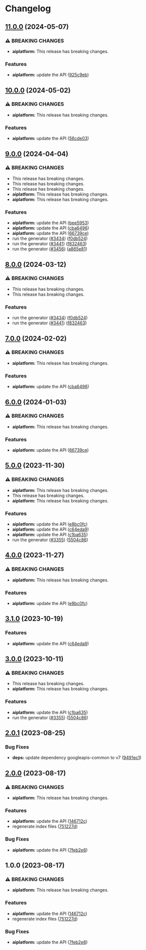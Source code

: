 # Changelog

## [11.0.0](https://github.com/googleapis/google-api-nodejs-client/compare/aiplatform-v10.0.0...aiplatform-v11.0.0) (2024-05-07)


### ⚠ BREAKING CHANGES

* **aiplatform:** This release has breaking changes.

### Features

* **aiplatform:** update the API ([925c9eb](https://github.com/googleapis/google-api-nodejs-client/commit/925c9eb50717f3bd5ef9440caf2ef0c1d15052a7))

## [10.0.0](https://github.com/googleapis/google-api-nodejs-client/compare/aiplatform-v9.0.0...aiplatform-v10.0.0) (2024-05-02)


### ⚠ BREAKING CHANGES

* **aiplatform:** This release has breaking changes.

### Features

* **aiplatform:** update the API ([56cde03](https://github.com/googleapis/google-api-nodejs-client/commit/56cde03e4eb6283561515ecac8435ad28f49dda9))

## [9.0.0](https://github.com/googleapis/google-api-nodejs-client/compare/aiplatform-v8.0.0...aiplatform-v9.0.0) (2024-04-04)


### ⚠ BREAKING CHANGES

* This release has breaking changes.
* This release has breaking changes.
* This release has breaking changes.
* **aiplatform:** This release has breaking changes.
* **aiplatform:** This release has breaking changes.

### Features

* **aiplatform:** update the API ([bee5953](https://github.com/googleapis/google-api-nodejs-client/commit/bee5953b9728ff802c37430e5dd03e0aab16e0fd))
* **aiplatform:** update the API ([cba6496](https://github.com/googleapis/google-api-nodejs-client/commit/cba6496a2e9e243ca70cf83020e51938d8acb72d))
* **aiplatform:** update the API ([66739ce](https://github.com/googleapis/google-api-nodejs-client/commit/66739ce6244a9936791970333a30eabe9ea379f6))
* run the generator ([#3434](https://github.com/googleapis/google-api-nodejs-client/issues/3434)) ([f0db524](https://github.com/googleapis/google-api-nodejs-client/commit/f0db524bb26f05cea3dec4c0ed66b496399e3857))
* run the generator ([#3441](https://github.com/googleapis/google-api-nodejs-client/issues/3441)) ([f832463](https://github.com/googleapis/google-api-nodejs-client/commit/f832463312572dc58fe89f9254282982a520d1df))
* run the generator ([#3456](https://github.com/googleapis/google-api-nodejs-client/issues/3456)) ([a865e81](https://github.com/googleapis/google-api-nodejs-client/commit/a865e81539b315d3b321650663ba0b2555b1e5a1))

## [8.0.0](https://github.com/googleapis/google-api-nodejs-client/compare/aiplatform-v7.0.0...aiplatform-v8.0.0) (2024-03-12)


### ⚠ BREAKING CHANGES

* This release has breaking changes.
* This release has breaking changes.

### Features

* run the generator ([#3434](https://github.com/googleapis/google-api-nodejs-client/issues/3434)) ([f0db524](https://github.com/googleapis/google-api-nodejs-client/commit/f0db524bb26f05cea3dec4c0ed66b496399e3857))
* run the generator ([#3441](https://github.com/googleapis/google-api-nodejs-client/issues/3441)) ([f832463](https://github.com/googleapis/google-api-nodejs-client/commit/f832463312572dc58fe89f9254282982a520d1df))

## [7.0.0](https://github.com/googleapis/google-api-nodejs-client/compare/aiplatform-v6.0.0...aiplatform-v7.0.0) (2024-02-02)


### ⚠ BREAKING CHANGES

* **aiplatform:** This release has breaking changes.

### Features

* **aiplatform:** update the API ([cba6496](https://github.com/googleapis/google-api-nodejs-client/commit/cba6496a2e9e243ca70cf83020e51938d8acb72d))

## [6.0.0](https://github.com/googleapis/google-api-nodejs-client/compare/aiplatform-v5.0.0...aiplatform-v6.0.0) (2024-01-03)


### ⚠ BREAKING CHANGES

* **aiplatform:** This release has breaking changes.

### Features

* **aiplatform:** update the API ([66739ce](https://github.com/googleapis/google-api-nodejs-client/commit/66739ce6244a9936791970333a30eabe9ea379f6))

## [5.0.0](https://github.com/googleapis/google-api-nodejs-client/compare/aiplatform-v4.0.0...aiplatform-v5.0.0) (2023-11-30)


### ⚠ BREAKING CHANGES

* **aiplatform:** This release has breaking changes.
* This release has breaking changes.
* **aiplatform:** This release has breaking changes.

### Features

* **aiplatform:** update the API ([e8bc0fc](https://github.com/googleapis/google-api-nodejs-client/commit/e8bc0fc413b5ee98996fd885e69cb5ba670ea5fc))
* **aiplatform:** update the API ([c64eda9](https://github.com/googleapis/google-api-nodejs-client/commit/c64eda9dcdeb6a4fa1ba275d1113fd17f0616faf))
* **aiplatform:** update the API ([c1ba635](https://github.com/googleapis/google-api-nodejs-client/commit/c1ba635cfa41ed1cd44892a671a7539944c9934f))
* run the generator ([#3355](https://github.com/googleapis/google-api-nodejs-client/issues/3355)) ([5504c86](https://github.com/googleapis/google-api-nodejs-client/commit/5504c86fd61740886047320e2ed70f02a164acd7))

## [4.0.0](https://github.com/googleapis/google-api-nodejs-client/compare/aiplatform-v3.1.0...aiplatform-v4.0.0) (2023-11-27)


### ⚠ BREAKING CHANGES

* **aiplatform:** This release has breaking changes.

### Features

* **aiplatform:** update the API ([e8bc0fc](https://github.com/googleapis/google-api-nodejs-client/commit/e8bc0fc413b5ee98996fd885e69cb5ba670ea5fc))

## [3.1.0](https://github.com/googleapis/google-api-nodejs-client/compare/aiplatform-v3.0.0...aiplatform-v3.1.0) (2023-10-19)


### Features

* **aiplatform:** update the API ([c64eda9](https://github.com/googleapis/google-api-nodejs-client/commit/c64eda9dcdeb6a4fa1ba275d1113fd17f0616faf))

## [3.0.0](https://github.com/googleapis/google-api-nodejs-client/compare/aiplatform-v2.0.1...aiplatform-v3.0.0) (2023-10-11)


### ⚠ BREAKING CHANGES

* This release has breaking changes.
* **aiplatform:** This release has breaking changes.

### Features

* **aiplatform:** update the API ([c1ba635](https://github.com/googleapis/google-api-nodejs-client/commit/c1ba635cfa41ed1cd44892a671a7539944c9934f))
* run the generator ([#3355](https://github.com/googleapis/google-api-nodejs-client/issues/3355)) ([5504c86](https://github.com/googleapis/google-api-nodejs-client/commit/5504c86fd61740886047320e2ed70f02a164acd7))

## [2.0.1](https://github.com/googleapis/google-api-nodejs-client/compare/aiplatform-v2.0.0...aiplatform-v2.0.1) (2023-08-25)


### Bug Fixes

* **deps:** update dependency googleapis-common to v7 ([9491ec1](https://github.com/googleapis/google-api-nodejs-client/commit/9491ec1cdc3c413e7d73edcfcd59cf5c28a7c855))

## [2.0.0](https://github.com/googleapis/google-api-nodejs-client/compare/aiplatform-v1.0.0...aiplatform-v2.0.0) (2023-08-17)


### ⚠ BREAKING CHANGES

* **aiplatform:** This release has breaking changes.

### Features

* **aiplatform:** update the API ([146712c](https://github.com/googleapis/google-api-nodejs-client/commit/146712c48eada981c15b6fff9b07040a7575d47c))
* regenerate index files ([751227d](https://github.com/googleapis/google-api-nodejs-client/commit/751227d3926c946b5db5edb58f0086e074a61169))


### Bug Fixes

* **aiplatform:** update the API ([7feb2e8](https://github.com/googleapis/google-api-nodejs-client/commit/7feb2e8bf08708c7f4dcf25a4546ca95b41b02c4))

## 1.0.0 (2023-08-17)


### ⚠ BREAKING CHANGES

* **aiplatform:** This release has breaking changes.

### Features

* **aiplatform:** update the API ([146712c](https://github.com/googleapis/google-api-nodejs-client/commit/146712c48eada981c15b6fff9b07040a7575d47c))
* regenerate index files ([751227d](https://github.com/googleapis/google-api-nodejs-client/commit/751227d3926c946b5db5edb58f0086e074a61169))


### Bug Fixes

* **aiplatform:** update the API ([7feb2e8](https://github.com/googleapis/google-api-nodejs-client/commit/7feb2e8bf08708c7f4dcf25a4546ca95b41b02c4))
